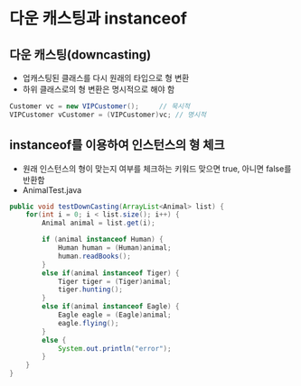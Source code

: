 # 다운 캐스팅과 instanceof
## 다운 캐스팅(downcasting)
- 업캐스팅된 클래스를 다시 원래의 타입으로 형 변환
- 하위 클래스로의 형 변환은 명시적으로 해야 함
```java
Customer vc = new VIPCustomer();	 // 묵시적
VIPCustomer vCustomer = (VIPCustomer)vc; // 명시적
```

## instanceof를 이용하여 인스턴스의 형 체크
- 원래 인스턴스의 형이 맞는지 여부를 체크하는 키워드 맞으면 true, 아니면 false를 반환함
- AnimalTest.java
```java
public void testDownCasting(ArrayList<Animal> list) {
	for(int i = 0; i < list.size(); i++) {
		Animal animal = list.get(i);

		if (animal instanceof Human) {
			Human human = (Human)animal;
			human.readBooks();
		}
		else if(animal instanceof Tiger) {
			Tiger tiger = (Tiger)animal;
			tiger.hunting();
		}
		else if(animal instanceof Eagle) {
			Eagle eagle = (Eagle)animal;
			eagle.flying();
		}
		else {
			System.out.println("error");
		}
	}
}
```
